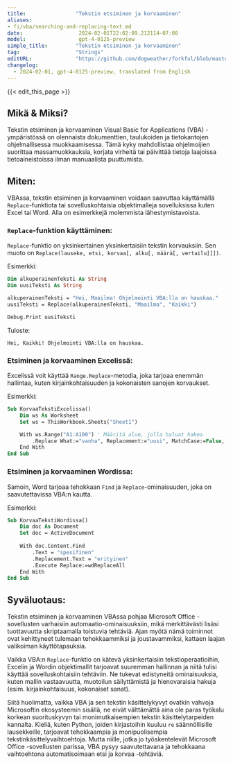 ```yaml
---
title:                "Tekstin etsiminen ja korvaaminen"
aliases:
- fi/vba/searching-and-replacing-text.md
date:                  2024-02-01T22:02:09.212114-07:00
model:                 gpt-4-0125-preview
simple_title:         "Tekstin etsiminen ja korvaaminen"
tag:                  "Strings"
editURL:              "https://github.com/dogweather/forkful/blob/master/content/fi/vba/searching-and-replacing-text.md"
changelog:
  - 2024-02-01, gpt-4-0125-preview, translated from English
---
```


{{< edit_this_page >}}

## Mikä & Miksi?

Tekstin etsiminen ja korvaaminen Visual Basic for Applications (VBA) -ympäristössä on olennaista dokumenttien, taulukoiden ja tietokantojen ohjelmallisessa muokkaamisessa. Tämä kyky mahdollistaa ohjelmoijien suorittaa massamuokkauksia, korjata virheitä tai päivittää tietoja laajoissa tietoaineistoissa ilman manuaalista puuttumista.

## Miten:

VBAssa, tekstin etsiminen ja korvaaminen voidaan saavuttaa käyttämällä `Replace`-funktiota tai sovelluskohtaisia objektimalleja sovelluksissa kuten Excel tai Word. Alla on esimerkkejä molemmista lähestymistavoista.

### `Replace`-funktion käyttäminen:

`Replace`-funktio on yksinkertainen yksinkertaisiin tekstin korvauksiin. Sen muoto on `Replace(lauseke, etsi, korvaa[, alku[, määrä[, vertailu]]])`.

Esimerkki:
```vb
Dim alkuperainenTeksti As String
Dim uusiTeksti As String

alkuperainenTeksti = "Hei, Maailma! Ohjelmointi VBA:lla on hauskaa."
uusiTeksti = Replace(alkuperainenTeksti, "Maailma", "Kaikki")

Debug.Print uusiTeksti
```
Tuloste:
```
Hei, Kaikki! Ohjelmointi VBA:lla on hauskaa.
```

### Etsiminen ja korvaaminen Excelissä:

Excelissä voit käyttää `Range.Replace`-metodia, joka tarjoaa enemmän hallintaa, kuten kirjainkohtaisuuden ja kokonaisten sanojen korvaukset.

Esimerkki:
```vb
Sub KorvaaTekstiExcelissa()
    Dim ws As Worksheet
    Set ws = ThisWorkbook.Sheets("Sheet1")

    With ws.Range("A1:A100") ' Määritä alue, jolla haluat hakea
        .Replace What:="vanha", Replacement:="uusi", MatchCase:=False, LookAt:=xlPart
    End With
End Sub
```

### Etsiminen ja korvaaminen Wordissa:

Samoin, Word tarjoaa tehokkaan `Find` ja `Replace`-ominaisuuden, joka on saavutettavissa VBA:n kautta.

Esimerkki:
```vb
Sub KorvaaTekstiWordissa()
    Dim doc As Document
    Set doc = ActiveDocument
    
    With doc.Content.Find
        .Text = "spesifinen"
        .Replacement.Text = "erityinen"
        .Execute Replace:=wdReplaceAll
    End With
End Sub
```

## Syväluotaus:

Tekstin etsiminen ja korvaaminen VBAssa pohjaa Microsoft Office -sovellusten varhaisiin automaatio-ominaisuuksiin, mikä merkittävästi lisäsi tuottavuutta skriptaamalla toistuvia tehtäviä. Ajan myötä nämä toiminnot ovat kehittyneet tulemaan tehokkaammiksi ja joustavammiksi, kattaen laajan valikoiman käyttötapauksia.

Vaikka VBA:n `Replace`-funktio on kätevä yksinkertaisiin tekstioperaatioihin, Excelin ja Wordin objektimallit tarjoavat suuremman hallinnan ja niitä tulisi käyttää sovelluskohtaisiin tehtäviin. Ne tukevat edistyneitä ominaisuuksia, kuten mallin vastaavuutta, muotoilun säilyttämistä ja hienovaraisia hakuja (esim. kirjainkohtaisuus, kokonaiset sanat).

Siitä huolimatta, vaikka VBA ja sen tekstin käsittelykyvyt ovatkin vahvoja Microsoftin ekosysteemin sisällä, ne eivät välttämättä aina ole paras työkalu korkean suorituskyvyn tai monimutkaisempien tekstin käsittelytarpeiden kannalta. Kieliä, kuten Python, joiden kirjastoihin kuuluu `re` säännöllisille lausekkeille, tarjoavat tehokkaampia ja monipuolisempia tekstinkäsittelyvaihtoehtoja. Mutta niille, jotka jo työskentelevät Microsoft Office -sovellusten parissa, VBA pysyy saavutettavana ja tehokkaana vaihtoehtona automatisoimaan etsi ja korvaa -tehtäviä.
